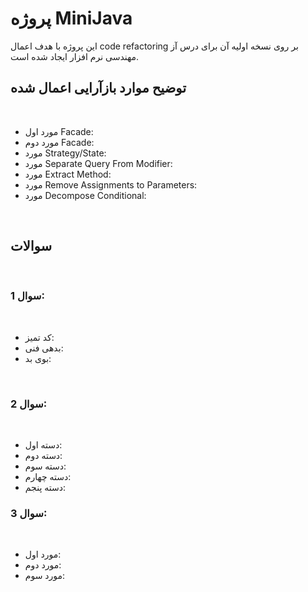 # پروژه MiniJava
 این پروژه با هدف اعمال code refactoring بر روی نسخه اولیه آن برای درس آز مهندسی نرم افزار ایجاد شده است.

## توضیح موارد بازآرایی اعمال شده
<br>

- مورد اول Facade:
- مورد دوم Facade:
- مورد Strategy/State:
- مورد Separate Query From Modifier:
- مورد Extract Method:
- مورد Remove Assignments to Parameters:
- مورد Decompose Conditional:
<br>

## سوالات
<br>

### سوال 1:
<br>

- کد تمیز:
- بدهی فنی:
- بوی بد:
<br>

### سوال 2:
<br>

- دسته اول:
- دسته دوم:
- دسته سوم:
- دسته چهارم:
- دسته پنجم:

### سوال 3:
<br>

- مورد اول:
- مورد دوم:
- مورد سوم:
<br>
